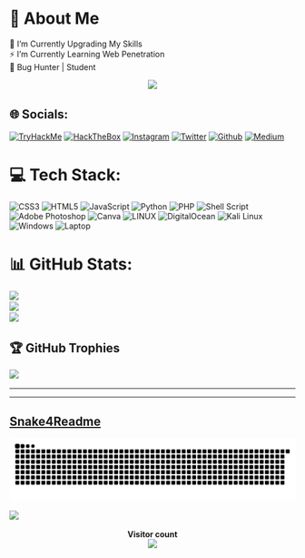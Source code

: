 

# 💫 About Me
🔭 I’m Currently Upgrading My Skills<br>⚡ I’m Currently Learning Web Penetration<br>👾 Bug Hunter | Student <br>
<p align="center">
<img src="https://media.giphy.com/media/WUlplcMpOCEmTGBtBW/giphy.gif" width="500"> 
</p>


## 🌐 Socials:
[![TryHackMe](https://img.shields.io/badge/TryHackMe-%23D42029.svg?logo=TryHackMe&logoColor=white)](https://tryhackme.com/p/PushkaraJ)
[![HackTheBox](https://img.shields.io/badge/HackTheBox-111927?style=for-the-badge&logo=Hack%20The%20Box&logoColor=9FEF00)](https://app.hackthebox.com/users/1106289)
[![Instagram](https://img.shields.io/badge/Instagram-E4405F?style=for-the-badge&logo=instagram&logoColor=white)](https://instagram.com/you_are_not_goodlooking_but_he)
[![Twitter](https://img.shields.io/badge/Twitter-1DA1F2?style=for-the-badge&logo=twitter&logoColor=white)](https://twitter.com/intent/follow?screen_name=PushkraJ99) 
[![Github](https://img.shields.io/badge/GitHub-100000?style=for-the-badge&logo=github&logoColor=white)](https://github.com/PushkraJ99)
[![Medium](https://img.shields.io/badge/Medium-12100E?style=for-the-badge&logo=medium&logoColor=white)](https://medium.com/@pushkrajdhuri07)

# 💻 Tech Stack:
![CSS3](https://img.shields.io/badge/css3-%231572B6.svg?style=for-the-badge&logo=css3&logoColor=white) 
![HTML5](https://img.shields.io/badge/html5-%23E34F26.svg?style=for-the-badge&logo=html5&logoColor=white) 
![JavaScript](https://img.shields.io/badge/javascript-%23323330.svg?style=for-the-badge&logo=javascript&logoColor=%23F7DF1E) 
![Python](https://img.shields.io/badge/python-3670A0?style=for-the-badge&logo=python&logoColor=ffdd54) 
![PHP](https://img.shields.io/badge/php-%23777BB4.svg?style=for-the-badge&logo=php&logoColor=white) 
![Shell Script](https://img.shields.io/badge/shell_script-%23121011.svg?style=for-the-badge&logo=gnu-bash&logoColor=white) 
![Adobe Photoshop](https://img.shields.io/badge/Adobe%20Photoshop-31A8FF?style=for-the-badge&logo=Adobe%20Photoshop&logoColor=black) 
![Canva](https://img.shields.io/badge/Canva-%2300C4CC.svg?style=for-the-badge&logo=Canva&logoColor=white) 
![LINUX](https://img.shields.io/badge/Linux-FCC624?style=for-the-badge&logo=linux&logoColor=black) 
![DigitalOcean](https://img.shields.io/badge/DigitalOcean-%230167ff.svg?style=for-the-badge&logo=digitalOcean&logoColor=white)
![Kali Linux](https://img.shields.io/badge/Kali_Linux-557C94?style=for-the-badge&logo=kali-linux&logoColor=white)
![Windows](https://img.shields.io/badge/Windows_11-0078d4?style=for-the-badge&logo=windows-11&logoColor=white)
![Laptop](https://img.shields.io/badge/asus%20laptop-000000?style=for-the-badge&logo=asus&logoColor=white)

# 📊 GitHub Stats:
![](https://github-readme-stats-pushkraj99.vercel.app/api?username=PushkraJ99&theme=tokyonight&hide_border=false&include_all_commits=false&count_private=false)<br/>
![](https://github-readme-streak-stats.herokuapp.com/?user=PushkraJ99&theme=tokyonight&hide_border=false)<br/>
![](https://github-readme-stats-pushkraj99.vercel.app/api/top-langs/?username=PushkraJ99&theme=tokyonight&hide_border=false&include_all_commits=false&count_private=false&layout=compact)

## 🏆 GitHub Trophies
![](https://github-profile-trophy.vercel.app/?username=PushkraJ99&theme=radical&no-frame=false&no-bg=true&margin-w=4)

---

<!--# 📊 GitHub Stats:
![](https://github-readme-stats.vercel.app/api?username=PushkraJ99&theme=tokyonight&hide_border=false&include_all_commits=false&count_private=false)<br/>
![](https://github-readme-streak-stats.herokuapp.com/?user=PushkraJ99&theme=tokyonight&hide_border=false)<br/>
![](https://github-readme-stats.vercel.app/api/top-langs/?username=PushkraJ99&theme=tokyonight&hide_border=false&include_all_commits=false&count_private=false&layout=compact)

## 🏆 GitHub Trophies
![](https://github-profile-trophy.vercel.app/?username=PushkraJ99&theme=radical&no-frame=false&no-bg=true&margin-w=4)


 ### ✍️ Random Dev Quote
![](https://quotes-github-readme.vercel.app/api?type=horizontal&theme=tokyonight)

### 😂 Random Dev Meme
<img src="https://rm.up.railway.app/" width="512px"/> -->

---
## [Snake4Readme](https://github.com/PushkraJ99/Snake4Readme)

<p align="center">
<img src="https://github.com/PushkraJ99/Snake4Readme/blob/main/Snake4Readme/grid-snake.svg">
</p>

[![](https://visitcount.itsvg.in/api?id=PushkraJ99&icon=8&color=12)](https://visitcount.itsvg.in)

<p align="center"> 
  <b> Visitor count</b><br>
  <img src="https://profile-counter.glitch.me/PushkraJ99/count.svg" />
</p>

<!-- Proudly created with GPRM ( https://gprm.itsvg.in ) -->
